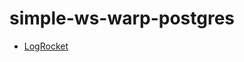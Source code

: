 # simple-ws-warp-postgres


* [LogRocket](https://blog.logrocket.com/create-an-async-crud-web-service-in-rust-with-warp/)

